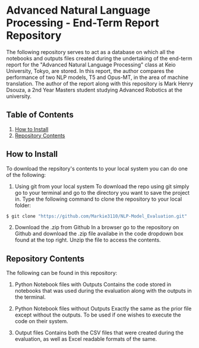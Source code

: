 Advanced Natural Language Processing - End-Term Report Repository
================================
The following repository serves to act as a database on which all the notebooks and outputs files created during the undertaking of the end-term report for the "Advanced Natural Language Processing" class at Keio University, Tokyo, are stored. In this report, the author compares the performance of two NLP models, T5 and Opus-MT, in the area of machine translation. The author of the report along with this repository is Mark Henry Dsouza, a 2nd Year Masters student studying Advanced Robotics at the university.

Table of Contents
----------------------
1. [How to Install](https://github.com/Markie3110/Research_Track_1-Assignment_1/tree/master#how-to-install)
2. [Repository Contents](https://github.com/Markie3110/Research_Track_1-Assignment_1/tree/master#how-to-run)

How to Install
----------------------
To download the repsitory's contents to your local system you can do one of the following:

1. Using git from your local system
To download the repo using git simply go to your terminal and go to the directory you want to save the project in. Type the following command to clone the repository to your local folder:
```bash
$ git clone "https://github.com/Markie3110/NLP-Model_Evaluation.git"
```

2. Download the .zip from Github
In a browser go to the repository on Github and download the .zip file availabe in the code dropdown box found at the top right. Unzip the file to access the contents.

Repository Contents
----------------------
The following can be found in this repository:

1. Python Notebook files with Outputs
Contains the code stored in notebooks that was used during the evaluation along with the outputs in the terminal.

3. Python Notebook files without Outputs
Exactly the same as the prior file except without the outputs. To be used if one wishes to execute the code on their system.

5. Output files
Contains both the CSV files that were created during the evaluation, as well as Excel readable formats of the same.
